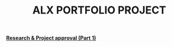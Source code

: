 <h1 align="center"><b>ALX PORTFOLIO PROJECT</b></h1>

<br>


<b><a href="https://github.com/codenvibes/alx-portfolio_project/tree/master/research%20%26%20project%20approval%20(part%201)">Research & Project approval (Part 1)</a></b>

<b><a href=" "> </a></b>

<b><a href=" "> </a></b>


